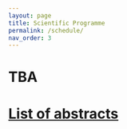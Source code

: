 ```yaml
---
layout: page
title: Scientific Programme
permalink: /schedule/
nav_order: 3
---
```


# TBA
<!-- # Day 1

# Day 2
 -->

# [List of abstracts](abstracts)